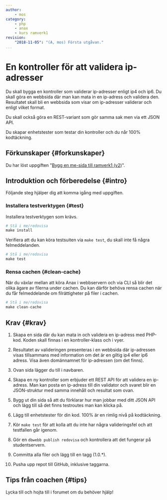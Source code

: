 ```yaml
---
author:
    - mos
category:
    - php
    - anax
    - kurs ramverk1
revision:
    "2018-11-05": "(A, mos) Första utgåvan."
...
```

En kontroller för att validera ip-adresser
===================================

Du skall bygga en kontroller som validerar ip-adresser enligt ip4 och ip6. Du skall göra en webbsida där man kan mata in en ip-adress och validera den. Resultatet skall bli en webbsida som visar om ip-adresser validerar och enligt vilket format.

Du skall också göra en REST-variant som gör samma sak men via ett JSON API.

Du skapar enhetstester som testar din kontroller och du når 100% kodtäckning.

<!--more-->



Förkunskaper {#forkunskaper}
-----------------------

Du har löst uppgiften "[Bygg en me-sida till ramverk1 (v2)](uppgift/bygg-en-me-sida-till-ramverk1-v2)".



Introduktion och förberedelse {#intro}
-----------------------

Följande steg hjälper dig att komma igång med uppgiften.



### Installera testverktygen {#test}

Installera testverktygen som krävs.

```php
# Stå i me/redovisa
make install
```

Verifiera att du kan köra testsuiten via `make test`, du skall inte få några felmeddelanden.


```php
# Stå i me/redovisa
make test
```



### Rensa cachen {#clean-cache}

När du växlar mellan att köra Anax i webbservern och via CLI så blir det olika ägare av filerna under cachen. Du kan därför behöva rensa cachen när du får felmeddelande om filrättigheter på filer i cachen.

```php
# Stå i me/redovisa
make clean-cache
```



Krav {#krav}
-----------------------

1. Skapa en sida där du kan mata in och validera en ip-adress med PHP-kod. Koden skall finnas i en kontroller-klass och i vyer.

1. Resultatet av valideringen presenteras i en webbsida där ip-adressen visas tillsammans med information om det är en giltig ip4 eller ip6 adress. Visa även domännamnet för ip-adressen (om det finns).

1. Ovan sida lägger du till i navbaren.

1. Skapa en ny kontroller som erbjuder ett REST API för att validera en ip-adress. Man kan posta en ip-adress till din validator och svaret blir en JSON-struktur med samma innehåll och resultat som ovan.

1. Bygg ut din sida så att du förklarar hur man jobbar med ditt JSON API och lägg till så det finns testroutes man kan klicka på.

1. Lägg till enhetstester för din kod. 100% är en rimlig nivå på kodtäckning.

1. Kör `make test` för att kolla att du inte har några valideringsfel och att testfallen går igenom.

1. Gör en `dbwebb publish redovisa` och kontrollera att det fungerar på studentservern.

1. Committa alla filer och lägg till en tagg (1.0.\*).

1. Pusha upp repot till GitHub, inklusive taggarna.



Tips från coachen {#tips}
-----------------------

Lycka till och hojta till i forumet om du behöver hjälp!
